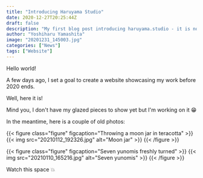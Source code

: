 ```yaml
---
title: "Introducing Haruyama Studio"
date: 2020-12-27T20:25:44Z
draft: false
description: "My first blog post introducing haruyama.studio - it is now up and running!"
author: "Yoshiharu Yamashita"
image: "20201231_145003.jpg"
categories: ["News"]
tags: ["Website"]
---
```


Hello world!

A few days ago, I set a goal to create a website showcasing my work before 2020 ends.

Well, here it is!

Mind you, I don't have my glazed pieces to show yet but I'm working on it :grin:

In the meantime, here is a couple of old photos:

{{< figure class="figure" figcaption="Throwing a moon jar in teracotta" >}}
  {{< img src="20210112_192326.jpg" alt="Moon jar" >}}
{{< /figure >}}

{{< figure class="figure" figcaption="Seven yunomis freshly turned" >}}
  {{< img src="20210110_165216.jpg" alt="Seven yunomis" >}}
{{< /figure >}}

Watch this space :boom: